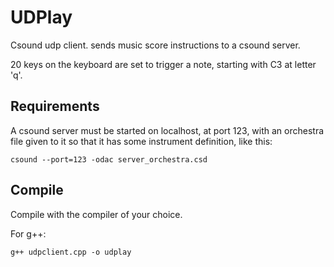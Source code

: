 # UDPlay
Csound udp client. sends music score instructions to a csound server.

20 keys on the keyboard are set to trigger a note, starting with C3 at letter 'q'.

## Requirements
A csound server must be started on localhost, at port 123, with an orchestra file given to it so that it has some instrument definition, like this:

```
csound --port=123 -odac server_orchestra.csd 
```

## Compile
Compile with the compiler of your choice.

For g++:
```
g++ udpclient.cpp -o udplay
```
